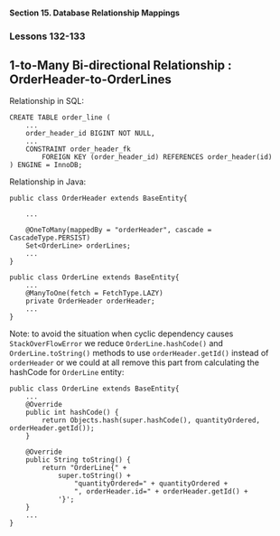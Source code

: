 #### Section 15. Database Relationship Mappings
### Lessons 132-133
##  1-to-Many Bi-directional Relationship : OrderHeader-to-OrderLines

Relationship in SQL:

    CREATE TABLE order_line (
        ...
        order_header_id BIGINT NOT NULL,
        ...
        CONSTRAINT order_header_fk
            FOREIGN KEY (order_header_id) REFERENCES order_header(id)
    ) ENGINE = InnoDB;

Relationship in Java: 

    public class OrderHeader extends BaseEntity{

        ...

        @OneToMany(mappedBy = "orderHeader", cascade = CascadeType.PERSIST)
        Set<OrderLine> orderLines;
        ...
    }

    public class OrderLine extends BaseEntity{
        ...
        @ManyToOne(fetch = FetchType.LAZY)
        private OrderHeader orderHeader;
        ...
    }


Note: to avoid the situation when cyclic dependency causes <code>StackOverFlowError</code>
we reduce <code>OrderLine.hashCode()</code> and <code>OrderLine.toString()</code> methods
to use <code>orderHeader.getId()</code> instead of <code>orderHeader</code> or we could at all
remove this part from calculating the hashCode for <code>OrderLine</code> entity:

    public class OrderLine extends BaseEntity{
        ...
        @Override
        public int hashCode() {
            return Objects.hash(super.hashCode(), quantityOrdered, orderHeader.getId());
        }

        @Override
        public String toString() {
            return "OrderLine{" +
                super.toString() +
                    "quantityOrdered=" + quantityOrdered +
                    ", orderHeader.id=" + orderHeader.getId() +
                '}';
        }
        ...
    }